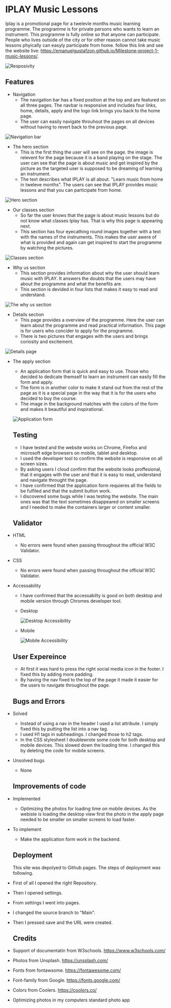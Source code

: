 # IPLAY Music Lessons
Iplay is a promotional page for a twelevle months music learning programme. The programme is for private persons who wants to learn an instrument. This programme is fully online so that anyone can participate. People who lives outside of the city or for other reason cannot take music lessons phyically can easyly participate from home. follow this link and see the website live: https://emanuelgustafzon.github.io/Milestone-project-1-music-lessons/.

![Resposivity](/assets/images/different-screens.jpg)

## Features 
- Navigation
  - The navigation bar has a fixed position at the top and are featured on all three pages. The navbar is responsive and includes four links, home, details, apply and the logo link brings you back to the home page. 
  - The user can easily navigate throuhout the pages on all devices without having to revert back to the previous page. 

![Navigation bar](/assets/images/navigation.PNG)

- The hero section
  - This is the first thing the user will see on the page. the image is relevent for the page because it is a band playing on the stage. The user can see that the page is about music and get inspired by the picture as the targeted user is supposed to be dreaming of learning an instrument.
  - The text describes what IPLAY is all about. "Learn music from home in tweleve months". The users can see that IPLAY provides music lessons and that you can participate from home. 

![Hero section](/assets/images/hero.jpg)
 
- Our classes section
  - So far the user knows that the page is about music lessons but do not know what classes Iplay has. That is why this page is appearing next. 
  - This section has four eyecathing round images together with a text with the names of the instruments. This makes the user awere of what is provided and again can get inspired to start the programme by watching the pictures. 

![Classes section](/assets/images/Classes.jpg)

- Why us section
  - This section provides information about why the user should learn music with IPLAY. It answers the doubts that the users may have about the programme and what the benefits are.
  - This section is devided in four lists that makes it easy to read and understand. 

![The why us section](/assets/images/why-us.jpg)

- Details section 
  - This page provides a overview of the programme. Here the user can learn about the programme and read practical information. This page is for users who concider to apply for the programme. 
  - There is two pictures that engages with the users and brings coriosity and excitement. 

![Details page](/assets/images/overview.jpg)

- The apply section 
  - An application form that is quick and easy to use. Those who decided to dedicate themself to learn an instrument can easily fill the form and apply.
  - The form is in another color to make it stand out from the rest of the page as it is a special page in the way that it is for the users who decided to buy the course. 
  - The image in the background matches with the colors of the form and makes it beautiful and inspirational. 

  ![Application form](/assets/images/Apply.jpg)

  ## Testing 

  - I have tested and the website works on Chrome, Firefox and microsoft edge browsers on mobile, tablet and desktop.
  - I used the developer tool to confirm the website is responsive on all screen sizes. 
  - By asking users I cloud confirm that the website looks proffesional, that it engages with the user and that it is easy to read, understand and navigate throught the page. 
  - I have confirmed that the application form requieres all the fields to be fulfiled and that the submit button work. 
  - I discovered some bugs while I was testing the website. The main ones was that the text sometimes disappeared on smaller screens and I needed to make the containers larger or content smaller.

  ## Validator

- HTML 
  - No errors were found when passing throughout the official W3C Validator.

- CSS
  - No errors were found when passing throughout the official W3C Validator.

- Accessability 
  - I have confrimed that the accessabilty is good on both desktop and mobile version through Chromes developer tool. 

  - Desktop

    ![Desktop Accessibility](/assets/images/Desktop.jpg)

  - Mobile 

    ![Mobile Accessibility](/assets/images/Mobile.jpg)

  ## User Expereince

  - At first it was hard to press the right social media icon in the footer. I fixed this by adding more padding. 
  - By having the nav fixed to the top of the page it made it easier for the users to navigate throughout the page. 

  
  ## Bugs and Errors

- Solved

  - Instead of using a nav in the header I used a list attribute. I simply fixed this by putting the list into a nav tag.
  - I used H1 tags in subheadings. I changed those to h2 tags.
  - In the CSS stylesheet I doublewrote some code for both desktop and mobile devices. This slowed down the loading time. I changed this by deleting the code for mobile screens. 

- Unsolved bugs
    
  - None 

  ## Improvements of code 

- Implemented
   - Optimizing the photos for loading time on mobile devices. As the webiste is loading the desktop view first the photo in the apply page needed to be smaller on smaller screens to load faster. 
  
- To implement 
  - Make the application form work in the backend.

  ## Deployment 

  This site was depolyed to Github pages. The steps of deployment was following. 

- First of all I opened the right Repository.
- Then I opened settings.
- From settings I went into pages. 
- I changed the source branch to "Main".
- Then I pressed save and the URL were created. 

  ## Credits 

- Support of documentatin from W3schools. https://www.w3schools.com/
- Photos from Unsplash. https://unsplash.com/ 
- Fonts from fontawsome. https://fontawesome.com/
- Font-family from Google. https://fonts.google.com/
- Colors from Coolers. https://coolors.co/
- Optimizing photos in my computers standard photo app


  





